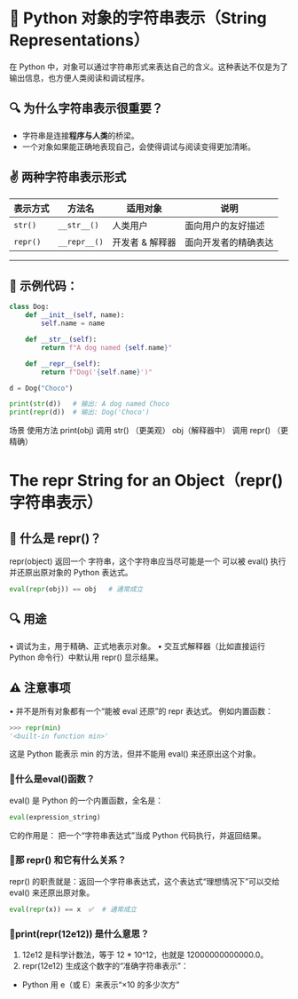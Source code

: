 # 🧠 Python 对象的字符串表示（String Representations）

在 Python 中，对象可以通过字符串形式来表达自己的含义。这种表达不仅是为了输出信息，也方便人类阅读和调试程序。

## 🔍 为什么字符串表示很重要？

- 字符串是连接**程序与人类**的桥梁。
- 一个对象如果能正确地表现自己，会使得调试与阅读变得更加清晰。

## ✌️ 两种字符串表示形式

| 表示方式 | 方法名        | 适用对象      | 说明                  |
|----------|---------------|---------------|-----------------------|
| `str()`  | `__str__()`   | 人类用户       | 面向用户的友好描述     |
| `repr()` | `__repr__()`  | 开发者 & 解释器 | 面向开发者的精确表达   |

---

## 🧪 示例代码：

```python
class Dog:
    def __init__(self, name):
        self.name = name

    def __str__(self):
        return f"A dog named {self.name}"

    def __repr__(self):
        return f"Dog('{self.name}')"

d = Dog("Choco")

print(str(d))   # 输出: A dog named Choco
print(repr(d))  # 输出: Dog('Choco')
```
场景           使用方法
print(obj)    调用 str() （更美观）
obj（解释器中） 调用 repr() （更精确）


# The repr String for an Object（repr()字符串表示）
## 🔹 什么是 repr()？
repr(object) 返回一个 字符串，这个字符串应当尽可能是一个 可以被 eval() 执行并还原出原对象的 Python 表达式。

```python
eval(repr(obj)) == obj   # 通常成立
```
## 🔍 用途
•	调试为主，用于精确、正式地表示对象。
•	交互式解释器（比如直接运行 Python 命令行）中默认用 repr() 显示结果。

## ⚠️ 注意事项
•	并不是所有对象都有一个“能被 eval 还原”的 repr 表达式。
例如内置函数：
```python
>>> repr(min)
'<built-in function min>'
```
这是 Python 能表示 min 的方法，但并不能用 eval() 来还原出这个对象。

### 🧠什么是eval()函数？
eval() 是 Python 的一个内置函数，全名是：
```python
eval(expression_string)
```
它的作用是：
把一个“字符串表达式”当成 Python 代码执行，并返回结果。

### 🧠那 repr() 和它有什么关系？
repr() 的职责就是：返回一个字符串表达式，这个表达式“理想情况下”可以交给 eval() 来还原出原对象。
```python
eval(repr(x)) == x  ✅  # 通常成立
```
###  🧠print(repr(12e12)) 是什么意思？
1.	12e12 是科学计数法，等于 12 * 10^12，也就是 12000000000000.0。
2.	repr(12e12) 生成这个数字的“准确字符串表示”：
* Python 用 e（或 E）来表示“×10 的多少次方”